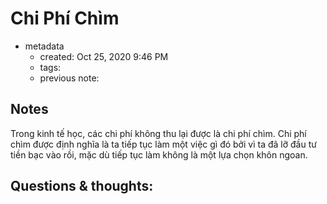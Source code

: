 # Chi Phí Chìm

- metadata
	- created: Oct 25, 2020 9:46 PM
	- tags:
	- previous note:

## Notes
Trong kinh tế học, các chi phí không thu lại được là chi phí chìm.
Chi phí chìm được định nghĩa là ta tiếp tục làm một việc gì đó bởi vì ta đã lỡ đầu tư tiền bạc vào rồi, mặc dù tiếp tục làm không là một lựa chọn khôn ngoan.
## Questions & thoughts:
